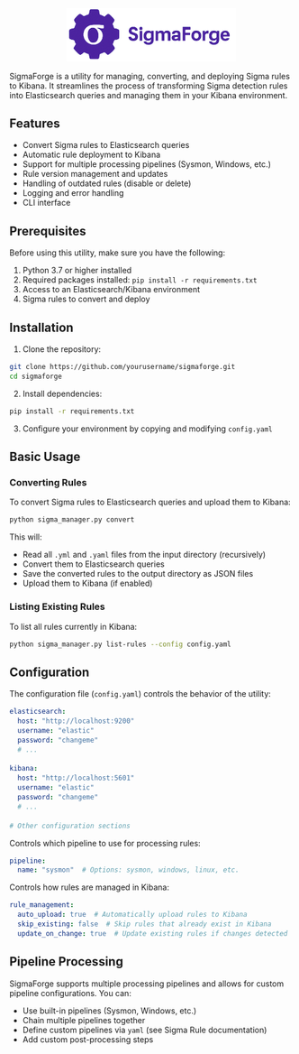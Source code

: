 

<p align="center">
  <img src="assets/logo_sigmaforge.png" alt="SigmaForge Logo" width="300"/>
</p>

SigmaForge is a utility for managing, converting, and deploying Sigma rules to Kibana. It streamlines the process of transforming Sigma detection rules into Elasticsearch queries and managing them in your Kibana environment.

## Features

- Convert Sigma rules to Elasticsearch queries
- Automatic rule deployment to Kibana
- Support for multiple processing pipelines (Sysmon, Windows, etc.)
- Rule version management and updates
- Handling of outdated rules (disable or delete)
- Logging and error handling
- CLI interface

## Prerequisites

Before using this utility, make sure you have the following:

1. Python 3.7 or higher installed
2. Required packages installed: `pip install -r requirements.txt`
3. Access to an Elasticsearch/Kibana environment
4. Sigma rules to convert and deploy

## Installation

1. Clone the repository:
```bash
git clone https://github.com/yourusername/sigmaforge.git
cd sigmaforge
```

2. Install dependencies:
```bash
pip install -r requirements.txt
```

3. Configure your environment by copying and modifying `config.yaml`

## Basic Usage

### Converting Rules

To convert Sigma rules to Elasticsearch queries and upload them to Kibana:

```bash
python sigma_manager.py convert
```

This will:
- Read all `.yml` and `.yaml` files from the input directory (recursively)
- Convert them to Elasticsearch queries
- Save the converted rules to the output directory as JSON files
- Upload them to Kibana (if enabled)

### Listing Existing Rules

To list all rules currently in Kibana:

```bash
python sigma_manager.py list-rules --config config.yaml
```

## Configuration

The configuration file (`config.yaml`) controls the behavior of the utility:

```yaml
elasticsearch:
  host: "http://localhost:9200"
  username: "elastic"
  password: "changeme"
  # ...

kibana:
  host: "http://localhost:5601"
  username: "elastic"
  password: "changeme"
  # ...

# Other configuration sections
```

Controls which pipeline to use for processing rules:

```yaml
pipeline:
  name: "sysmon"  # Options: sysmon, windows, linux, etc.
```

Controls how rules are managed in Kibana:

```yaml
rule_management:
  auto_upload: true  # Automatically upload rules to Kibana
  skip_existing: false  # Skip rules that already exist in Kibana
  update_on_change: true  # Update existing rules if changes detected
```

## Pipeline Processing

SigmaForge supports multiple processing pipelines and allows for custom pipeline configurations. You can:
- Use built-in pipelines (Sysmon, Windows, etc.)
- Chain multiple pipelines together
- Define custom pipelines via `yaml` (see Sigma Rule documentation)
- Add custom post-processing steps